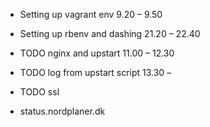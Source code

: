 * Setting up vagrant env 9.20 – 9.50
* Setting up rbenv and dashing 21.20 – 22.40
* TODO nginx and upstart 11.00 – 12.30

* TODO log from upstart script 13.30 – 
* TODO ssl
* status.nordplaner.dk
